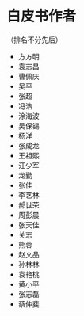 # 白皮书作者

（排名不分先后）

* 方方明
* 袁志昌
* 曹佩庆
* 吴平
* 张超
* 冯浩
* 涂海波
* 吴保锡
* 杨洋
* 张成龙
* 王祖熙
* 汪少军
* 龙勤
* 张佳
* 李艺林
* 郝世荣
* 周彭晨
* 张天佳
* 关志
* 熊蓉
* 赵文品
* 孙林林
* 袁艳桃
* 黄小平
* 张志磊
* 蔡仲斐
